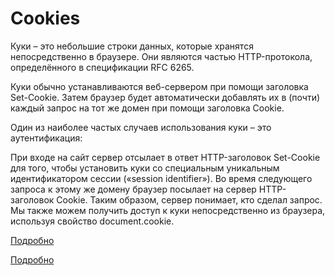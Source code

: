 # Cookies

Куки – это небольшие строки данных, которые хранятся непосредственно в браузере. Они являются частью HTTP-протокола, определённого в спецификации RFC 6265.

Куки обычно устанавливаются веб-сервером при помощи заголовка Set-Cookie. Затем браузер будет автоматически добавлять их в (почти) каждый запрос на тот же домен при помощи заголовка Cookie.

Один из наиболее частых случаев использования куки – это аутентификация:

При входе на сайт сервер отсылает в ответ HTTP-заголовок Set-Cookie для того, чтобы установить куки со специальным уникальным идентификатором сессии («session identifier»).
Во время следующего запроса к этому же домену браузер посылает на сервер HTTP-заголовок Cookie.
Таким образом, сервер понимает, кто сделал запрос.
Мы также можем получить доступ к куки непосредственно из браузера, используя свойство document.cookie.

[Подробно](https://learn.javascript.ru/cookie)

[Подробно](https://doka.guide/js/cookie/)
